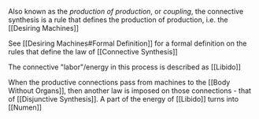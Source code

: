 Also known as the _production of production_, or _coupling_, the connective synthesis is a rule that defines the production of production, i.e. the [[Desiring Machines]]

See [[Desiring Machines#Formal Definition]] for a formal definition on the rules that define the law of [[Connective Synthesis]] 

The connective "labor"/energy in this process is described as [[Libido]] 

When the productive connections pass from machines to the [[Body Without Organs]], then another law is imposed on those connections - that of [[Disjunctive Synthesis]]. A part of the energy of [[Libido]] turns into [[Numen]]

